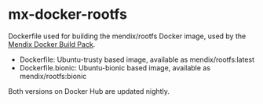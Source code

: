 # mx-docker-rootfs

Dockerfile used for building the mendix/rootfs Docker image, used by the [Mendix Docker Build Pack](https://github.com/mendix/docker-mendix-buildpack).

- Dockerfile: Ubuntu-trusty based image, available as mendix/rootfs:latest
- Dockerfile.bionic: Ubuntu-bionic based image, available as mendix/rootfs:bionic

Both versions on Docker Hub are updated nightly.

